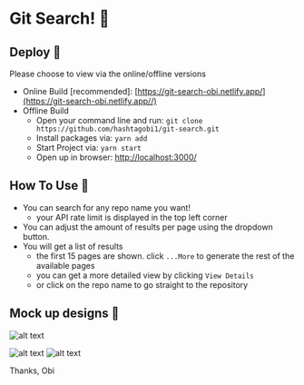 
# Git Search! 🔎

## Deploy 🚀

Please choose to view via the online/offline versions

-   Online Build [recommended]:  [https://git-search-obi.netlify.app/](https://git-search-obi.netlify.app//)
-   Offline Build
    -   Open your command line and run:  `git clone https://github.com/hashtagobi1/git-search.git`
    -   Install packages via:  `yarn add`
    -   Start Project via:  `yarn start`
    -   Open up in browser:  [http://localhost:3000/](http://localhost:3000/)

## How To Use 🤔

 - You can search for any repo name you want! 
	 - your API rate limit is displayed in the top left corner
 - You can adjust the amount of results per page using the dropdown button. 
 - You will get a list of results
	 - the first 15 pages are shown. click `...More` to generate the rest of the available pages
	 - you can get a more detailed view by clicking `View Details`
	 - or click on the repo name to go straight to the repository 

## Mock up designs 🎨

![alt text]("./src/mockups/Home.png")

![alt text]("./src/mockups/Search_Results.png")
![alt text]("./src/mockups/detail_page.png")





Thanks, Obi


